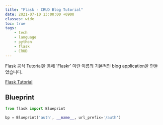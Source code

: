 ```yaml
---
title: "Flask - CRUD Blog Tutorial"
date: 2021-07-10 13:00:00 +0900
classes: wide
toc: true
tags:
    - tech
    - language
    - python
    - flask
    - CRUD
---
```


Flask 공식 Tutorial을 통해 'Flaskr' 이란 이름의 기본적인 blog application을 만들었습니다.

[Flask Tutorial](https://flask.palletsprojects.com/en/2.0.x/tutorial/)

## Blueprint

```python
from flask import Blueprint

bp = Blueprint('auth', __name__, url_prefix='/auth')
```
